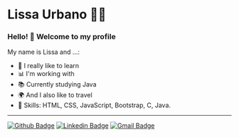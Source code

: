 # Lissa Urbano :woman_technologist:

### Hello! 👋 Welcome to my profile

My name is Lissa and ...:

 - 💙 I really like to learn
 - 📊 I'm working with 
 - 📚 Currently studying Java
 - 🌍 And I also like to travel
 - 📌 Skills: HTML, CSS, JavaScript, Bootstrap, C, Java.
 
 ----

[![Github Badge](https://img.shields.io/badge/-lissaurbano-000?style=flat-square&logo=Github&logoColor=white&link=https://github.com/lissaurbano)](https://github.com/lissaurbano)
[![Linkedin Badge](https://img.shields.io/badge/-lissaurbano-blue?style=flat-square&logo=Linkedin&logoColor=white&link=https://www.linkedin.com/in/lissaurbano/)](https://www.linkedin.com/in/lissaurbano/)
[![Gmail Badge](https://img.shields.io/badge/-gmail-c14438?style=flat-square&logo=Gmail&logoColor=white&link=mailto:lissaurbano@gmail.com)](mailto:lissaurbano@gmail.com)

